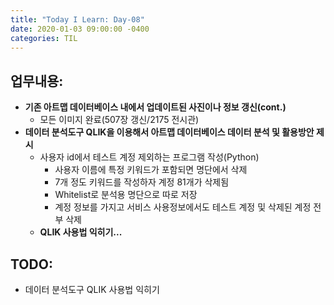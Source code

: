 ```yaml
---
title: "Today I Learn: Day-08"
date: 2020-01-03 09:00:00 -0400
categories: TIL
---
```

**업무내용:**
---
+ **기존 아트맵 데이터베이스 내에서 업데이트된 사진이나 정보 갱신(cont.)**
  + 모든 이미지 완료(507장 갱신/2175 전시관)
+ **데이터 분석도구 QLIK을 이용해서 아트맵 데이터베이스 데이터 분석 및 활용방안 제시**
  + 사용자 id에서 테스트 계정 제외하는 프로그램 작성(Python)
    + 사용자 이름에 특정 키워드가 포함되면 명단에서 삭제
	+ 7개 정도 키워드를 작성하자 계정 81개가 삭제됨
	+ Whitelist로 분석용 명단으로 따로 저장
	+ 계정 정보를 가지고 서비스 사용정보에서도 테스트 계정 및 삭제된 계정 전부 삭제
  + **QLIK 사용법 익히기...**

**TODO:**
---
+ 데이터 분석도구 QLIK 사용법 익히기